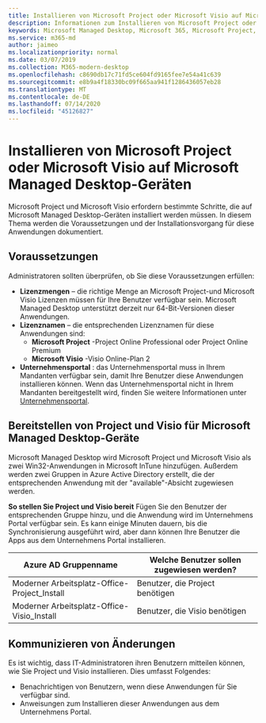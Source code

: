 ```yaml
---
title: Installieren von Microsoft Project oder Microsoft Visio auf Microsoft Managed Desktop-Geräten
description: Informationen zum Installieren von Microsoft Project oder Microsoft Visio auf Microsoft Managed Desktop-Geräten
keywords: Microsoft Managed Desktop, Microsoft 365, Microsoft Project, Microsoft Visio
ms.service: m365-md
author: jaimeo
ms.localizationpriority: normal
ms.date: 03/07/2019
ms.collection: M365-modern-desktop
ms.openlocfilehash: c8690db17c71fd5ce604fd9165fee7e54a41c639
ms.sourcegitcommit: e8b9a4f18330bc09f665aa941f1286436057eb28
ms.translationtype: MT
ms.contentlocale: de-DE
ms.lasthandoff: 07/14/2020
ms.locfileid: "45126827"
---
```

# <a name="install-microsoft-project-or-microsoft-visio-on-microsoft-managed-desktop-devices"></a>Installieren von Microsoft Project oder Microsoft Visio auf Microsoft Managed Desktop-Geräten

Microsoft Project und Microsoft Visio erfordern bestimmte Schritte, die auf Microsoft Managed Desktop-Geräten installiert werden müssen. In diesem Thema werden die Voraussetzungen und der Installationsvorgang für diese Anwendungen dokumentiert.

## <a name="prerequisites"></a>Voraussetzungen

Administratoren sollten überprüfen, ob Sie diese Voraussetzungen erfüllen:
- **Lizenzmengen** – die richtige Menge an Microsoft Project-und Microsoft Visio Lizenzen müssen für Ihre Benutzer verfügbar sein. Microsoft Managed Desktop unterstützt derzeit nur 64-Bit-Versionen dieser Anwendungen. 
- **Lizenznamen** – die entsprechenden Lizenznamen für diese Anwendungen sind:
    - **Microsoft Project** -Project Online Professional oder Project Online Premium
    - **Microsoft Visio** -Visio Online-Plan 2
- **Unternehmensportal** : das Unternehmensportal muss in Ihrem Mandanten verfügbar sein, damit Ihre Benutzer diese Anwendungen installieren können. Wenn das Unternehmensportal nicht in Ihrem Mandanten bereitgestellt wird, finden Sie weitere Informationen unter [Unternehmensportal](company-portal.md).

## <a name="deploy-project-and-visio-for-microsoft-managed-desktop-devices"></a>Bereitstellen von Project und Visio für Microsoft Managed Desktop-Geräte
Microsoft Managed Desktop wird Microsoft Project und Microsoft Visio als zwei Win32-Anwendungen in Microsoft InTune hinzufügen. Außerdem werden zwei Gruppen in Azure Active Directory erstellt, die der entsprechenden Anwendung mit der "available"-Absicht zugewiesen werden. 

**So stellen Sie Project und Visio bereit** Fügen Sie den Benutzer der entsprechenden Gruppe hinzu, und die Anwendung wird im Unternehmens Portal verfügbar sein. Es kann einige Minuten dauern, bis die Synchronisierung ausgeführt wird, aber dann können Ihre Benutzer die Apps aus dem Unternehmens Portal installieren. 

Azure AD Gruppenname | Welche Benutzer sollen zugewiesen werden?   
 --- | ---
Moderner Arbeitsplatz-Office-Project_Install | Benutzer, die Project benötigen
Moderner Arbeitsplatz-Office-Visio_Install | Benutzer, die Visio benötigen

## <a name="communicate-changes"></a>Kommunizieren von Änderungen
Es ist wichtig, dass IT-Administratoren ihren Benutzern mitteilen können, wie Sie Project und Visio installieren. Dies umfasst Folgendes: 
- Benachrichtigen von Benutzern, wenn diese Anwendungen für Sie verfügbar sind. 
- Anweisungen zum Installieren dieser Anwendungen aus dem Unternehmens Portal.
